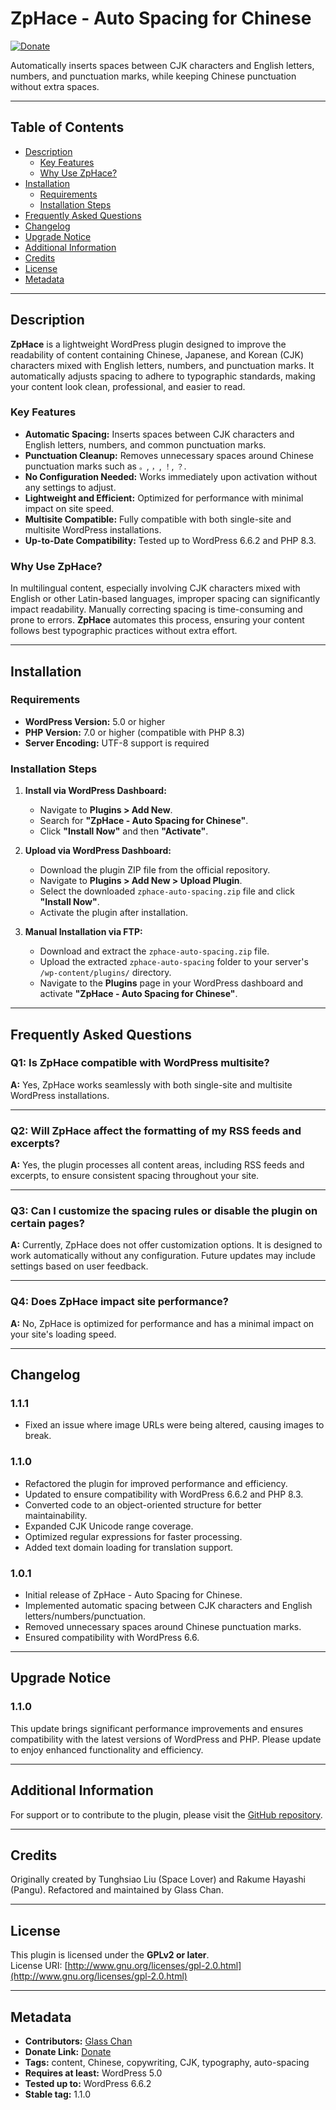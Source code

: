# ZpHace - Auto Spacing for Chinese

[![Donate](https://img.shields.io/badge/donate-PayPal-blue.svg)](https://seafoodholdhand.com/donate/)

Automatically inserts spaces between CJK characters and English letters, numbers, and punctuation marks, while keeping Chinese punctuation without extra spaces.

---

## Table of Contents

- [Description](#description)
  - [Key Features](#key-features)
  - [Why Use ZpHace?](#why-use-zphace)
- [Installation](#installation)
  - [Requirements](#requirements)
  - [Installation Steps](#installation-steps)
- [Frequently Asked Questions](#frequently-asked-questions)
- [Changelog](#changelog)
- [Upgrade Notice](#upgrade-notice)
- [Additional Information](#additional-information)
- [Credits](#credits)
- [License](#license)
- [Metadata](#metadata)

---

## Description

**ZpHace** is a lightweight WordPress plugin designed to improve the readability of content containing Chinese, Japanese, and Korean (CJK) characters mixed with English letters, numbers, and punctuation marks. It automatically adjusts spacing to adhere to typographic standards, making your content look clean, professional, and easier to read.

### Key Features

- **Automatic Spacing:** Inserts spaces between CJK characters and English letters, numbers, and common punctuation marks.
- **Punctuation Cleanup:** Removes unnecessary spaces around Chinese punctuation marks such as `。`, `，`, `！`, `？`.
- **No Configuration Needed:** Works immediately upon activation without any settings to adjust.
- **Lightweight and Efficient:** Optimized for performance with minimal impact on site speed.
- **Multisite Compatible:** Fully compatible with both single-site and multisite WordPress installations.
- **Up-to-Date Compatibility:** Tested up to WordPress 6.6.2 and PHP 8.3.

### Why Use ZpHace?

In multilingual content, especially involving CJK characters mixed with English or other Latin-based languages, improper spacing can significantly impact readability. Manually correcting spacing is time-consuming and prone to errors. **ZpHace** automates this process, ensuring your content follows best typographic practices without extra effort.

---

## Installation

### Requirements

- **WordPress Version:** 5.0 or higher
- **PHP Version:** 7.0 or higher (compatible with PHP 8.3)
- **Server Encoding:** UTF-8 support is required

### Installation Steps

1. **Install via WordPress Dashboard:**

   - Navigate to **Plugins > Add New**.
   - Search for **"ZpHace - Auto Spacing for Chinese"**.
   - Click **"Install Now"** and then **"Activate"**.

2. **Upload via WordPress Dashboard:**

   - Download the plugin ZIP file from the official repository.
   - Navigate to **Plugins > Add New > Upload Plugin**.
   - Select the downloaded `zphace-auto-spacing.zip` file and click **"Install Now"**.
   - Activate the plugin after installation.

3. **Manual Installation via FTP:**

   - Download and extract the `zphace-auto-spacing.zip` file.
   - Upload the extracted `zphace-auto-spacing` folder to your server's `/wp-content/plugins/` directory.
   - Navigate to the **Plugins** page in your WordPress dashboard and activate **"ZpHace - Auto Spacing for Chinese"**.

---

## Frequently Asked Questions

### Q1: Is ZpHace compatible with WordPress multisite?

**A:** Yes, ZpHace works seamlessly with both single-site and multisite WordPress installations.

---

### Q2: Will ZpHace affect the formatting of my RSS feeds and excerpts?

**A:** Yes, the plugin processes all content areas, including RSS feeds and excerpts, to ensure consistent spacing throughout your site.

---

### Q3: Can I customize the spacing rules or disable the plugin on certain pages?

**A:** Currently, ZpHace does not offer customization options. It is designed to work automatically without any configuration. Future updates may include settings based on user feedback.

---

### Q4: Does ZpHace impact site performance?

**A:** No, ZpHace is optimized for performance and has a minimal impact on your site's loading speed.

---

## Changelog

### 1.1.1
- Fixed an issue where image URLs were being altered, causing images to break.

### 1.1.0

- Refactored the plugin for improved performance and efficiency.
- Updated to ensure compatibility with WordPress 6.6.2 and PHP 8.3.
- Converted code to an object-oriented structure for better maintainability.
- Expanded CJK Unicode range coverage.
- Optimized regular expressions for faster processing.
- Added text domain loading for translation support.

### 1.0.1

- Initial release of ZpHace - Auto Spacing for Chinese.
- Implemented automatic spacing between CJK characters and English letters/numbers/punctuation.
- Removed unnecessary spaces around Chinese punctuation marks.
- Ensured compatibility with WordPress 6.6.

---

## Upgrade Notice

### 1.1.0

This update brings significant performance improvements and ensures compatibility with the latest versions of WordPress and PHP. Please update to enjoy enhanced functionality and efficiency.

---

## Additional Information

For support or to contribute to the plugin, please visit the [GitHub repository](https://github.com/seafoodholdhand/zphace).

---

## Credits

Originally created by Tunghsiao Liu (Space Lover) and Rakume Hayashi (Pangu). Refactored and maintained by Glass Chan.

---

## License

This plugin is licensed under the **GPLv2 or later**.  
License URI: [http://www.gnu.org/licenses/gpl-2.0.html](http://www.gnu.org/licenses/gpl-2.0.html)

---

## Metadata

- **Contributors:** [Glass Chan](https://seafoodholdhand.com/)
- **Donate Link:** [Donate](https://seafoodholdhand.com/donate/)
- **Tags:** content, Chinese, copywriting, CJK, typography, auto-spacing
- **Requires at least:** WordPress 5.0
- **Tested up to:** WordPress 6.6.2
- **Stable tag:** 1.1.0
